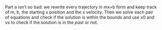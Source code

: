 Part a isn't so bad: we rewrite every trajectory in mx+b form and keep track of m, b, the starting x position and the x velocity. Then we solve each pair of equations and check if the solution is within the bounds and use x0 and vx to check if the solution is in the *past* or not.